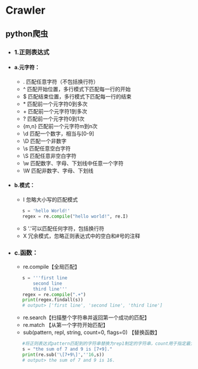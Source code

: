 # Crawler
## python爬虫  
 * ###  1.正则表达式  
 + ####   a.元字符：  
   -  .  匹配任意字符（不包括换行符）  
   -  ^  匹配开始位置，多行模式下匹配每一行的开始  
   -  $  匹配结束位置，多行模式下匹配每一行的结束  
   -  \*  匹配前一个元字符0到多次  
   -  \+  匹配前一个元字符1到多次  
   -  ?  匹配前一个元字符0到1次  
   -  {m,n}  匹配前一个元字符m到n次  
   -  \d 匹配一个数字，相当与[0-9]  
   -  \D 匹配一个非数字  
   -  \s 匹配任意空白字符  
   -  \S 匹配任意非空白字符  
   -  \w 匹配数字、字母、下划线中任意一个字符  
   -  \W 匹配非数字、字母、下划线  
 + ####   b.模式：
    - I 忽略大小写的匹配模式
    ```python
       s = 'hello World!'
       regex = re.compile("hello world!", re.I)
    ```
    - S '.'可以匹配任何字符，包括换行符
    - X 冗余模式，忽略正则表达式中的空白和#号的注释
 + ### c.函数：
    - re.compile【全局匹配】
    ```python
       s = '''first line
           second line
           third line'''
       regex = re.compile(".+")
       print(regex.findall(s))
       # output> ['first line', 'second line', 'third line']
    ```
    - re.search【扫描整个字符串并返回第一个成功的匹配】
    - re.match 【从第一个字符开始匹配】
    - sub(pattern, repl, string, count=0, flags=0) 【替换函数】
    ```python
       #将正则表达式pattern匹配到的字符串替换为rep1制定的字符串，count用于指定最大替换次数
       s = "the sum of 7 and 9 is [7+9]."
       print(re.sub('\[7+9\]',''16,s))
       # output> the sum of 7 and 9 is 16.
    ```
